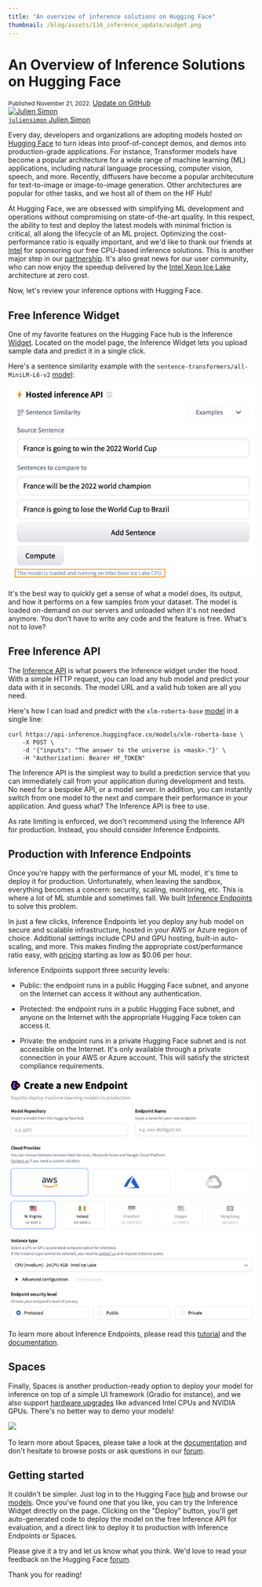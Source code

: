 ```yaml
---
title: "An overview of inference solutions on Hugging Face"
thumbnail: /blog/assets/116_inference_update/widget.png
---
```


<h1>An Overview of Inference Solutions on Hugging Face</h1>

<div class="blog-metadata">
    <small>Published November 21, 2022.</small>
    <a target="_blank" class="btn no-underline text-sm mb-5 font-sans" href="https://github.com/huggingface/blog/blob/main/inference-update.md">
        Update on GitHub
    </a>
</div>

<div class="author-card">
        <a href="/juliensimon">
        <img class="avatar avatar-user" src="https://aeiljuispo.cloudimg.io/v7/https://s3.amazonaws.com/moonup/production/uploads/1633343465505-noauth.jpeg?w=128&h=128&f=face" title="Julien Simon">
        <div class="bfc">
            <code>juliensimon</code>
            <span class=fullname">Julien Simon</span>
        </div>
    </a>
</div>


Every day, developers and organizations are adopting models hosted on [Hugging Face](https://huggingface.co/models) to turn ideas into proof-of-concept demos, and demos into production-grade applications. For instance, Transformer models have become a popular architecture for a wide range of machine learning (ML) applications, including natural language processing, computer vision, speech, and more. Recently, diffusers have become a popular architecuture for text-to-image or image-to-image generation. Other architectures are popular for other tasks, and we host all of them on the HF Hub!

At Hugging Face, we are obsessed with simplifying ML development and operations without compromising on state-of-the-art quality. In this respect, the ability to test and deploy the latest models with minimal friction is critical, all along the lifecycle of an ML project. Optimizing the cost-performance ratio is equally important, and we'd like to thank our friends at [Intel](https://huggingface.co/intel) for sponsoring our free CPU-based inference solutions. This is another major step in our [partnership](https://huggingface.co/blog/intel). It's also great news for our user community, who can now enjoy the speedup delivered by the [Intel Xeon Ice Lake](https://www.intel.com/content/www/us/en/products/docs/processors/xeon/3rd-gen-xeon-scalable-processors-brief.html) architecture at zero cost.

Now, let's review your inference options with Hugging Face.

## Free Inference Widget

One of my favorite features on the Hugging Face hub is the Inference [Widget](https://huggingface.co/docs/hub/models-widgets). Located on the model page, the Inference Widget lets you upload sample data and predict it in a single click. 

Here's a sentence similarity example with the `sentence-transformers/all-MiniLM-L6-v2` [model](https://huggingface.co/sentence-transformers/all-MiniLM-L6-v2):

<kbd>
  <img src="assets/116_inference_update/widget.png">
</kbd>

It's the best way to quickly get a sense of what a model does, its output, and how it performs on a few samples from your dataset. The model is loaded on-demand on our servers and unloaded when it's not needed anymore. You don't have to write any code and the feature is free. What's not to love?
 
## Free Inference API

The [Inference API](https://huggingface.co/docs/api-inference/) is what powers the Inference widget under the hood. With a simple HTTP request, you can load any hub model and predict your data with it in seconds. The model URL and a valid hub token are all you need.

Here's how I can load and predict with the `xlm-roberta-base` [model](https://huggingface.co/xlm-roberta-base) in a single line:

```
curl https://api-inference.huggingface.co/models/xlm-roberta-base \
	-X POST \
	-d '{"inputs": "The answer to the universe is <mask>."}' \
	-H "Authorization: Bearer HF_TOKEN"
```

The Inference API is the simplest way to build a prediction service that you can immediately call from your application during development and tests. No need for a bespoke API, or a model server. In addition, you can instantly switch from one model to the next and compare their performance in your application. And guess what? The Inference API is free to use. 

As rate limiting is enforced, we don't recommend using the Inference API for production. Instead, you should consider Inference Endpoints.

## Production with Inference Endpoints

Once you're happy with the performance of your ML model, it's time to deploy it for production. Unfortunately, when leaving the sandbox, everything becomes a concern: security, scaling, monitoring, etc. This is where a lot of ML stumble and sometimes fall.
We built [Inference Endpoints](https://huggingface.co/inference-endpoints) to solve this problem.

In just a few clicks, Inference Endpoints let you deploy any hub model on secure and scalable infrastructure, hosted in your AWS or Azure region of choice. Additional settings include CPU and GPU hosting, built-in auto-scaling, and more. This makes finding the appropriate cost/performance ratio easy, with [pricing](https://huggingface.co/pricing#endpoints) starting as low as $0.06 per hour.

Inference Endpoints support three security levels:

* Public: the endpoint runs in a public Hugging Face subnet, and anyone on the Internet can access it without any authentication.

* Protected: the endpoint runs in a public Hugging Face subnet, and anyone on the Internet with the appropriate Hugging Face token can access it.

* Private: the endpoint runs in a private Hugging Face subnet and is not accessible on the Internet. It's only available through a private connection in your AWS or Azure account. This will satisfy the strictest compliance requirements.

<kbd>
  <img src="assets/116_inference_update/endpoints.png">
</kbd>

To learn more about Inference Endpoints, please read this [tutorial](https://huggingface.co/blog/inference-endpoints) and the [documentation](https://huggingface.co/docs/inference-endpoints/).

## Spaces

Finally, Spaces is another production-ready option to deploy your model for inference on top of a simple UI framework (Gradio for instance), and we also support [hardware upgrades](/docs/hub/spaces-gpus) like advanced Intel CPUs and NVIDIA GPUs. There's no better way to demo your models! 

<kbd>
  <img src="https://huggingface.co/datasets/huggingface/documentation-images/resolve/main/hub/spaces-gpu-settings.png">
</kbd>

To learn more about Spaces,  please take a look at the [documentation](https://huggingface.co/docs/hub/spaces) and don't hesitate to browse posts or ask questions in our [forum](https://discuss.huggingface.co/c/spaces/24).
## Getting started

It couldn't be simpler. Just log in to the Hugging Face [hub](https://huggingface.co/) and browse our [models](https://huggingface.co/models). Once you've found one that you like, you can try the Inference Widget directly on the page. Clicking on the "Deploy" button, you'll get auto-generated code to deploy the model on the free Inference API for evaluation, and a direct link to deploy it to production with Inference Endpoints or Spaces.

Please give it a try and let us know what you think. We'd love to read your feedback on the Hugging Face [forum](https://discuss.huggingface.co/).

Thank you for reading!




